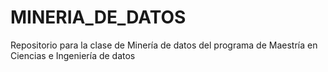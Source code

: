 # MINERIA_DE_DATOS
Repositorio para la clase de Minería de datos del programa de Maestría en Ciencias e Ingeniería de datos
